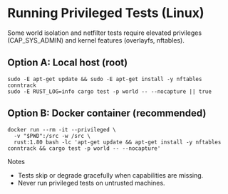 # Running Privileged Tests (Linux)

Some world isolation and netfilter tests require elevated privileges (CAP_SYS_ADMIN) and kernel features (overlayfs, nftables).

## Option A: Local host (root)

```
sudo -E apt-get update && sudo -E apt-get install -y nftables conntrack
sudo -E RUST_LOG=info cargo test -p world -- --nocapture || true
```

## Option B: Docker container (recommended)

```
docker run --rm -it --privileged \
  -v "$PWD":/src -w /src \
  rust:1.80 bash -lc 'apt-get update && apt-get install -y nftables conntrack && cargo test -p world -- --nocapture'
```

Notes
- Tests skip or degrade gracefully when capabilities are missing.
- Never run privileged tests on untrusted machines.

